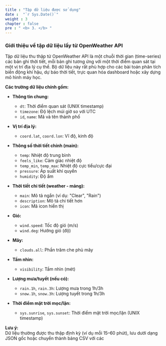 ```yaml
---
title : "Tập dữ liệu được sử dụng"
date :  "`r Sys.Date()`" 
weight : 3
chapter : false
pre : " <b> 3. </b> "
---
```

### Giới thiệu về tập dữ liệu lấy từ OpenWeather API

Tập dữ liệu thu thập từ OpenWeather API là một chuỗi thời gian (time-series) các bản ghi thời tiết, mỗi bản ghi tương ứng với một thời điểm quan sát tại một vị trí địa lý cụ thể. Bộ dữ liệu này rất phù hợp cho các bài toán phân tích biến động khí hậu, dự báo thời tiết, trực quan hóa dashboard hoặc xây dựng mô hình máy học.

**Các trường dữ liệu chính gồm:**

- **Thông tin chung:**
  - `dt`: Thời điểm quan sát (UNIX timestamp)
  - `timezone`: Độ lệch múi giờ so với UTC
  - `id`, `name`: Mã và tên thành phố

- **Vị trí địa lý:**
  - `coord.lat`, `coord.lon`: Vĩ độ, kinh độ

- **Thông số thời tiết chính (main):**
  - `temp`: Nhiệt độ trung bình
  - `feels_like`: Cảm giác nhiệt độ
  - `temp_min`, `temp_max`: Nhiệt độ cực tiểu/cực đại
  - `pressure`: Áp suất khí quyển
  - `humidity`: Độ ẩm

- **Thời tiết chi tiết (weather - mảng):**
  - `main`: Mô tả ngắn (ví dụ: "Clear", "Rain")
  - `description`: Mô tả chi tiết hơn
  - `icon`: Mã icon hiển thị

- **Gió:**
  - `wind.speed`: Tốc độ gió (m/s)
  - `wind.deg`: Hướng gió (độ)

- **Mây:**
  - `clouds.all`: Phần trăm che phủ mây

- **Tầm nhìn:**
  - `visibility`: Tầm nhìn (mét)

- **Lượng mưa/tuyết (nếu có):**
  - `rain.1h`, `rain.3h`: Lượng mưa trong 1h/3h
  - `snow.1h`, `snow.3h`: Lượng tuyết trong 1h/3h

- **Thời điểm mặt trời mọc/lặn:**
  - `sys.sunrise`, `sys.sunset`: Thời điểm mặt trời mọc/lặn (UNIX timestamp)

**Lưu ý:**  
Dữ liệu thường được thu thập định kỳ (ví dụ mỗi 15–60 phút), lưu dưới dạng JSON gốc hoặc chuyển thành bảng CSV với các